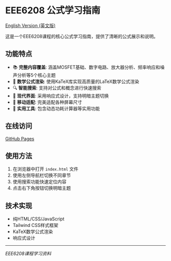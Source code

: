 # EEE6208 公式学习指南

[English Version (英文版)](README.md)

这是一个EEE6208课程的核心公式学习指南，提供了清晰的公式展示和说明。

## 功能特点

- 📚 **完整内容覆盖**: 涵盖MOSFET基础、数字电路、放大器分析、频率响应和噪声分析等5个核心主题
- 🧮 **数学公式渲染**: 使用KaTeX库实现高质量的LaTeX数学公式渲染
- 🔍 **智能搜索**: 支持对公式和概念进行快速搜索
- 🎨 **现代界面**: 采用响应式设计，支持明暗主题切换
- 📱 **移动适配**: 完美适配各种屏幕尺寸
- 🧪 **实用工具**: 包含动态功耗计算器等实用功能

## 在线访问

[GitHub Pages](https://gg918.github.io/EEE6208_equations/)

## 使用方法

1. 在浏览器中打开 `index.html` 文件
2. 使用左侧导航栏切换不同章节
3. 使用搜索功能快速定位内容
4. 点击右下角按钮切换明暗主题

## 技术实现

- 纯HTML/CSS/JavaScript
- Tailwind CSS样式框架
- KaTeX数学公式渲染
- 响应式设计

---

*EEE6208课程学习资料*